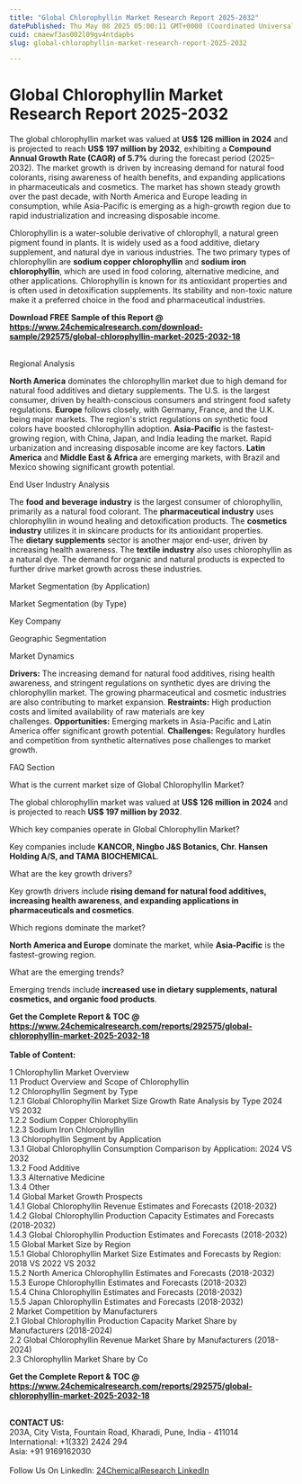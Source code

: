 ```yaml
---
title: "Global Chlorophyllin Market Research Report 2025-2032"
datePublished: Thu May 08 2025 05:00:11 GMT+0000 (Coordinated Universal Time)
cuid: cmaewf3as002l09gv4ntdapbs
slug: global-chlorophyllin-market-research-report-2025-2032

---
```


# Global Chlorophyllin Market Research Report 2025-2032

<p>The global chlorophyllin market was valued at <strong>US$ 126 million in 2024</strong> and is projected to reach <strong>US$ 197 million by 2032</strong>, exhibiting a <strong>Compound Annual Growth Rate (CAGR) of 5.7%</strong> during the forecast period (2025–2032). The market growth is driven by increasing demand for natural food colorants, rising awareness of health benefits, and expanding applications in pharmaceuticals and cosmetics. The market has shown steady growth over the past decade, with North America and Europe leading in consumption, while Asia-Pacific is emerging as a high-growth region due to rapid industrialization and increasing disposable income.</p><p>
</p><p>Chlorophyllin is a water-soluble derivative of chlorophyll, a natural green pigment found in plants. It is widely used as a food additive, dietary supplement, and natural dye in various industries. The two primary types of chlorophyllin are <strong>sodium copper chlorophyllin</strong> and <strong>sodium iron chlorophyllin</strong>, which are used in food coloring, alternative medicine, and other applications. Chlorophyllin is known for its antioxidant properties and is often used in detoxification supplements. Its stability and non-toxic nature make it a preferred choice in the food and pharmaceutical industries.</p><div><b>Download FREE Sample of this Report @ 
            <a href="https://www.24chemicalresearch.com/download-sample/292575/global-chlorophyllin-market-2025-2032-18">
            https://www.24chemicalresearch.com/download-sample/292575/global-chlorophyllin-market-2025-2032-18</a></b></div><br><p>
Regional Analysis</p><p>
</p><p><strong>North America</strong> dominates the chlorophyllin market due to high demand for natural food additives and dietary supplements. The U.S. is the largest consumer, driven by health-conscious consumers and stringent food safety regulations. <strong>Europe</strong> follows closely, with Germany, France, and the U.K. being major markets. The region's strict regulations on synthetic food colors have boosted chlorophyllin adoption. <strong>Asia-Pacific</strong> is the fastest-growing region, with China, Japan, and India leading the market. Rapid urbanization and increasing disposable income are key factors. <strong>Latin America</strong> and <strong>Middle East &amp; Africa</strong> are emerging markets, with Brazil and Mexico showing significant growth potential.</p><p>
End User Industry Analysis</p><p>
</p><p>The <strong>food and beverage industry</strong> is the largest consumer of chlorophyllin, primarily as a natural food colorant. The <strong>pharmaceutical industry</strong> uses chlorophyllin in wound healing and detoxification products. The <strong>cosmetics industry</strong> utilizes it in skincare products for its antioxidant properties. The <strong>dietary supplements</strong> sector is another major end-user, driven by increasing health awareness. The <strong>textile industry</strong> also uses chlorophyllin as a natural dye. The demand for organic and natural products is expected to further drive market growth across these industries.</p><p>
Market Segmentation (by Application)</p><p>
</p><p>
Market Segmentation (by Type)</p><p>
</p><p>
Key Company</p><p>
</p><p>
Geographic Segmentation</p><p>
</p><p>
Market Dynamics</p><p>
</p><p><strong>Drivers:</strong> The increasing demand for natural food additives, rising health awareness, and stringent regulations on synthetic dyes are driving the chlorophyllin market. The growing pharmaceutical and cosmetic industries are also contributing to market expansion. <strong>Restraints:</strong> High production costs and limited availability of raw materials are key challenges. <strong>Opportunities:</strong> Emerging markets in Asia-Pacific and Latin America offer significant growth potential. <strong>Challenges:</strong> Regulatory hurdles and competition from synthetic alternatives pose challenges to market growth.</p><p>
FAQ Section</p><p>
What is the current market size of Global Chlorophyllin Market?</p><p>
</p><p>The global chlorophyllin market was valued at <strong>US$ 126 million in 2024</strong> and is projected to reach <strong>US$ 197 million by 2032</strong>.</p><p>
Which key companies operate in Global Chlorophyllin Market?</p><p>
</p><p>Key companies include <strong>KANCOR, Ningbo J&amp;S Botanics, Chr. Hansen Holding A/S, and TAMA BIOCHEMICAL</strong>.</p><p>
What are the key growth drivers?</p><p>
</p><p>Key growth drivers include <strong>rising demand for natural food additives, increasing health awareness, and expanding applications in pharmaceuticals and cosmetics</strong>.</p><p>
Which regions dominate the market?</p><p>
</p><p><strong>North America and Europe</strong> dominate the market, while <strong>Asia-Pacific</strong> is the fastest-growing region.</p><p>
What are the emerging trends?</p><p>
</p><p>Emerging trends include <strong>increased use in dietary supplements, natural cosmetics, and organic food products</strong>.</p>

<div><b>Get the Complete Report & TOC @ 
            <a href="https://www.24chemicalresearch.com/reports/292575/global-chlorophyllin-market-2025-2032-18">
            https://www.24chemicalresearch.com/reports/292575/global-chlorophyllin-market-2025-2032-18</a></b></div><br>
            <b>Table of Content:</b><p>1 Chlorophyllin Market Overview<br />
    1.1 Product Overview and Scope of Chlorophyllin<br />
    1.2 Chlorophyllin Segment by Type<br />
        1.2.1 Global Chlorophyllin Market Size Growth Rate Analysis by Type 2024 VS 2032<br />
        1.2.2 Sodium Copper Chlorophyllin<br />
        1.2.3 Sodium Iron Chlorophyllin<br />
    1.3 Chlorophyllin Segment by Application<br />
        1.3.1 Global Chlorophyllin Consumption Comparison by Application: 2024 VS 2032<br />
        1.3.2 Food Additive<br />
        1.3.3 Alternative Medicine<br />
        1.3.4 Other<br />
    1.4 Global Market Growth Prospects<br />
        1.4.1 Global Chlorophyllin Revenue Estimates and Forecasts (2018-2032)<br />
        1.4.2 Global Chlorophyllin Production Capacity Estimates and Forecasts (2018-2032)<br />
        1.4.3 Global Chlorophyllin Production Estimates and Forecasts (2018-2032)<br />
    1.5 Global Market Size by Region<br />
        1.5.1 Global Chlorophyllin Market Size Estimates and Forecasts by Region: 2018 VS 2022 VS 2032<br />
        1.5.2 North America Chlorophyllin Estimates and Forecasts (2018-2032)<br />
        1.5.3 Europe Chlorophyllin Estimates and Forecasts (2018-2032)<br />
        1.5.4 China Chlorophyllin Estimates and Forecasts (2018-2032)<br />
        1.5.5 Japan Chlorophyllin Estimates and Forecasts (2018-2032)<br />
2 Market Competition by Manufacturers<br />
    2.1 Global Chlorophyllin Production Capacity Market Share by Manufacturers (2018-2024)<br />
    2.2 Global Chlorophyllin Revenue Market Share by Manufacturers (2018-2024)<br />
    2.3 Chlorophyllin Market Share by Co</p>

<div><b>Get the Complete Report & TOC @ 
            <a href="https://www.24chemicalresearch.com/reports/292575/global-chlorophyllin-market-2025-2032-18">
            https://www.24chemicalresearch.com/reports/292575/global-chlorophyllin-market-2025-2032-18</a></b></div><br>

<b>CONTACT US:</b><br>
            203A, City Vista, Fountain Road, Kharadi, Pune, India - 411014<br>
            International: +1(332) 2424 294<br>
            Asia: +91 9169162030 <br><br>
            Follow Us On LinkedIn: <a href="https://www.linkedin.com/company/24chemicalresearch/">24ChemicalResearch LinkedIn</a>